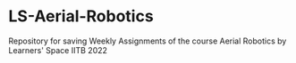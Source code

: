 # LS-Aerial-Robotics
Repository for saving Weekly Assignments of the course Aerial Robotics by Learners' Space IITB 2022
